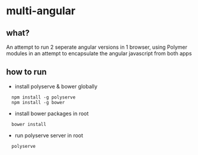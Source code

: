 # multi-angular

## what?
An attempt to run 2 seperate angular versions in 1 browser,
using Polymer modules in an attempt to encapsulate the angular javascript from both apps

## how to run
- install polyserve & bower globally
```
  npm install -g polyserve
  npm install -g bower
```
- install bower packages in root
```
  bower install
```
- run polyserve server in root
```
  polyserve
```
